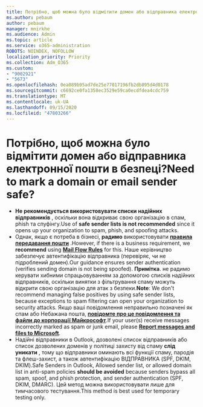 ```yaml
---
title: Потрібно, щоб можна було відмітити домен або відправника електронної пошти в безпеці?
ms.author: pebaum
author: pebaum
manager: mnirkhe
ms.audience: Admin
ms.topic: article
ms.service: o365-administration
ROBOTS: NOINDEX, NOFOLLOW
localization_priority: Priority
ms.collection: Adm_O365
ms.custom:
- "9002921"
- "5673"
ms.openlocfilehash: 0ea089b95ad7de25e77017196fb2db895d4d0178
ms.sourcegitcommit: c6692ce0fa1358ec3529e59ca0ecdfdea4cdc759
ms.translationtype: MT
ms.contentlocale: uk-UA
ms.lasthandoff: 09/15/2020
ms.locfileid: "47803266"
---
```

# <a name="need-to-mark-a-domain-or-email-sender-safe"></a><span data-ttu-id="d5698-102">Потрібно, щоб можна було відмітити домен або відправника електронної пошти в безпеці?</span><span class="sxs-lookup"><span data-stu-id="d5698-102">Need to mark a domain or email sender safe?</span></span>

- <span data-ttu-id="d5698-103">**Не рекомендується використовувати списки надійних відправників** , оскільки вона відкриває свою організацію в спам, phish та спуфінгу.</span><span class="sxs-lookup"><span data-stu-id="d5698-103">Use of **safe sender lists is not recommended** since it opens up your organization to spam, phish, and spoofing attacks.</span></span>
- <span data-ttu-id="d5698-104">Однак, якщо є потреба в бізнесі, **радимо** використовувати **[правила передавання пошти](https://docs.microsoft.com/microsoft-365/security/office-365-security/create-safe-sender-lists-in-office-365?view=o365-worldwide#recommended-use-mail-flow-rules)** .</span><span class="sxs-lookup"><span data-stu-id="d5698-104">However, if there is a business requirement, we **recommend** using **[Mail Flow Rules](https://docs.microsoft.com/microsoft-365/security/office-365-security/create-safe-sender-lists-in-office-365?view=o365-worldwide#recommended-use-mail-flow-rules)** for this.</span></span> <span data-ttu-id="d5698-105">Наше керівництво забезпечує автентифікацію відправника (перевіряє, чи не підроблений домен).</span><span class="sxs-lookup"><span data-stu-id="d5698-105">Our guidance ensures sender authentication (verifies sending domain is not being spoofed).</span></span> <span data-ttu-id="d5698-106">**Примітка**. не радимо керувати хибними спрацьовуванням за допомогою списків надійних відправників, оскільки винятки з фільтрування спаму можуть відкрити свою організацію для атак з безпеки.</span><span class="sxs-lookup"><span data-stu-id="d5698-106">**Note**: We don't recommend managing false positives by using safe sender lists, because exceptions to spam filtering can open your organization to security attacks.</span></span> <span data-ttu-id="d5698-107">Якщо ваші повідомлення неправильно позначені як спам або Небажана пошта, **[повідомте про це повідомлення та файли до корпорації Майкрософт](https://protection.office.com/reportsubmission)**.</span><span class="sxs-lookup"><span data-stu-id="d5698-107">If your user(s) receive messages incorrectly marked as spam or junk email, please **[Report messages and files to Microsoft](https://protection.office.com/reportsubmission)**.</span></span>
- <span data-ttu-id="d5698-108">Надійні відправники в Outlook, дозволені список відправників або список дозволених доменів у політиці захисту від спаму **слід уникати** , тому що відправники оминають всі функції спаму, пародія та флеш-захист, а також автентифікацію ВІДПРАВНИКА (SPF, DKIM, DKIM).</span><span class="sxs-lookup"><span data-stu-id="d5698-108">Safe Senders in Outlook, Allowed sender list, or allowed domain list in anti-spam policies **should be avoided** because senders bypass all spam, spoof, and phish protection, and sender authentication (SPF, DKIM, DMARC).</span></span> <span data-ttu-id="d5698-109">Цей метод можна використовувати лише для тимчасового тестування.</span><span class="sxs-lookup"><span data-stu-id="d5698-109">This method is best used for temporary testing only.</span></span>

